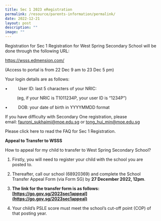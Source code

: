 ```yaml
---
title: Sec 1 2023 eRegistration
permalink: /resource/parents-information/permalink/
date: 2022-12-21
layout: post
description: ""
image: ""
---
```

Registration for Sec 1 Registration for West Spring Secondary School will be done through the following URL:

https://wsss.edmension.com/

(Access to portal is from 22 Dec 9 am to 23 Dec 5 pm)

Your login details are as follows:

•         User ID: last 5 characters of your NRIC: 

          (eg, if your NRIC is T1011234P, your user ID is “1234P”)

•         DOB: your date of birth in YYYYMMDD format

  

If you have difficulty with Secondary One registration, please email: [fauroni\_sukhaimi@moe.edu.sg](mailto:fauroni_sukhaimi@moe.edu.sg) or [tong\_hui\_min@moe.edu.sg](mailto:tong_hui_min@moe.edu.sg)

Please click here to read the FAQ for Sec 1 Registration.


**Appeal to Transfer to WSSS** 

How to appeal for my child to transfer to West Spring Secondary School? 

1. Firstly, you will need to register your child with the school you are posted to. 
2. Thereafter, call our school (68920369) and complete the School Transfer Appeal Form (via Form SG) by **27 December 2022, 12pm**.

3. **The link for the transfer form is as follows: [https://go.gov.sg/2023sec1appeal](https://go.gov.sg/2023sec1appeal)**

4. Your child’s PSLE score must meet the school’s cut-off point (COP) of that posting year.